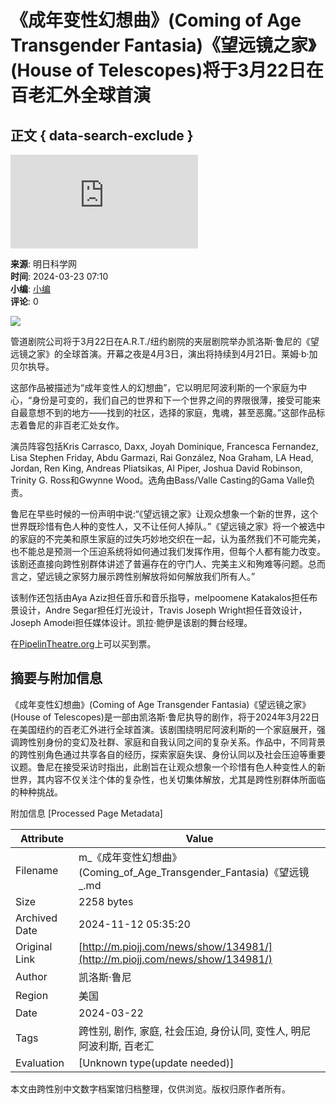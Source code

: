 # 《成年变性幻想曲》(Coming of Age Transgender Fantasia)《望远镜之家》(House of Telescopes)将于3月22日在百老汇外全球首演

## 正文 { data-search-exclude }


![](http://www.piojj.com/api/avatar/show.php?username=&size=large)

**来源**: 明日科学网  
**时间**: 2024-03-23 07:10  
**小编**: [小编](http://www.piojj.com/com/admin/)  
**评论**: 0

![](http://www.piojj.com/file/upload/202403/23/071039751.jpg)

管道剧院公司将于3月22日在A.R.T./纽约剧院的夹层剧院举办凯洛斯·鲁尼的《望远镜之家》的全球首演。开幕之夜是4月3日，演出将持续到4月21日。莱姆·b·加贝尔执导。

这部作品被描述为“成年变性人的幻想曲”，它以明尼阿波利斯的一个家庭为中心，“身份是可变的，我们自己的世界和下一个世界之间的界限很薄，接受可能来自最意想不到的地方——找到的社区，选择的家庭，鬼魂，甚至恶魔。”这部作品标志着鲁尼的非百老汇处女作。

演员阵容包括Kris Carrasco, Daxx, Joyah Dominique, Francesca Fernandez, Lisa Stephen Friday, Abdu Garmazi, Rai González, Noa Graham, LA Head, Jordan, Ren King, Andreas Pliatsikas, Al Piper, Joshua David Robinson, Trinity G. Ross和Gwynne Wood。选角由Bass/Valle Casting的Gama Valle负责。

鲁尼在早些时候的一份声明中说:“《望远镜之家》让观众想象一个新的世界，这个世界既珍惜有色人种的变性人，又不让任何人掉队。”《望远镜之家》将一个被选中的家庭的不完美和原生家庭的过失巧妙地交织在一起，认为虽然我们不可能完美，也不能总是预测一个压迫系统将如何通过我们发挥作用，但每个人都有能力改变。该剧还直接向跨性别群体讲述了普遍存在的守门人、完美主义和殉难等问题。总而言之，望远镜之家努力展示跨性别解放将如何解放我们所有人。”

该制作还包括由Aya Aziz担任音乐和音乐指导，melpoomene Katakalos担任布景设计，Andre Segar担任灯光设计，Travis Joseph Wright担任音效设计，Joseph Amodei担任媒体设计。凯拉·鲍伊是该剧的舞台经理。

在[PipelinTheatre.org](http://pipelineTheatre.org)上可以买到票。

## 摘要与附加信息

<!-- tcd_abstract -->
《成年变性幻想曲》(Coming of Age Transgender Fantasia)《望远镜之家》(House of Telescopes)是一部由凯洛斯·鲁尼执导的剧作，将于2024年3月22日在美国纽约的百老汇外进行全球首演。该剧围绕明尼阿波利斯的一个家庭展开，强调跨性别身份的变幻及社群、家庭和自我认同之间的复杂关系。作品中，不同背景的跨性别角色通过共享各自的经历，探索家庭失误、身份认同以及社会压迫等重要议题。鲁尼在接受采访时指出，此剧旨在让观众想象一个珍惜有色人种变性人的新世界，其内容不仅关注个体的复杂性，也关切集体解放，尤其是跨性别群体所面临的种种挑战。
<!-- tcd_abstract_end -->

附加信息 [Processed Page Metadata]

| Attribute       | Value                                  |
|-----------------|----------------------------------------|
| Filename        | m_《成年变性幻想曲》(Coming_of_Age_Transgender_Fantasia)《望远镜_.md                             |
| Size            | 2258 bytes                           |
| Archived Date   | 2024-11-12 05:35:20                             |
| Original Link   | [http://m.piojj.com/news/show/134981/](http://m.piojj.com/news/show/134981/)                       |
| Author          | 凯洛斯·鲁尼                               |
| Region          | 美国                               |
| Date            | 2024-03-22                                 |
| Tags            | 跨性别, 剧作, 家庭, 社会压迫, 身份认同, 变性人, 明尼阿波利斯, 百老汇                                 |
| Evaluation            | [Unknown type(update needed)]                                 |
<!-- tcd_table_end -->

本文由跨性别中文数字档案馆归档整理，仅供浏览。版权归原作者所有。
